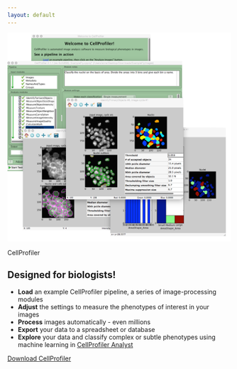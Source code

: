 ```yaml
---
layout: default
---
```

![](/images/placeholder.png)

CellProfiler

Designed for biologists!
------------------------

-   **Load** an example CellProfiler pipeline, a series of image-processing modules
-   **Adjust** the settings to measure the phenotypes of interest in your images
-   **Process** images automatically - even millions
-   **Export** your data to a spreadsheet or database
-   **Explore** your data and classify complex or subtle phenotypes using machine learning in [CellProfiler Analyst](/cp-analyst/)

[Download CellProfiler](/releases)
